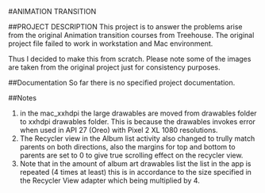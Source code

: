#ANIMATION TRANSITION

##PROJECT DESCRIPTION
This project is to answer the problems arise from the 
original Animation transition courses from Treehouse. The 
original project file failed to work in workstation and Mac
environment.

Thus I decided to make this from scratch. Please note some
of the images are taken from the original project just for
consistency purposes.

##Documentation
So far there is no specified project documentation. 

##Notes
1. in the mac_xxhdpi the large drawables are moved from drawables folder to xxhdpi drawables folder. This is because the 
drawables invokes error when used in API 27 (Oreo) with Pixel 2 XL 1080 resolutions. 
2. The Recycler view in the Album list activity also changed to trully match parents on both directions, also the margins for
top and bottom to parents are set to 0 to give true scrolling effect on the recycler view. 
3. Note that in the amount of album art drawables list the list in the app is repeated (4 times at least) this is in accordance to the size specified in the Recycler View adapter which being multiplied by 4.
